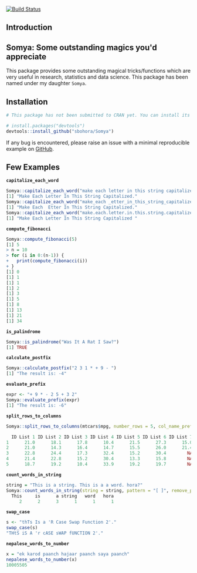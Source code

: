 [![Build Status](https://travis-ci.com/sbohora/Somya.svg?token=shyYTzvvbsLRHsRAWXTg)](https://travis-ci.com/sbohora/Somya)

## Introduction
## Somya: Some outstanding magics you'd appreciate
This package provides some outstanding magical tricks/functions which are very useful in research, statistics and data science. This package has been named under my daughter `Somya`.

## Installation

``` r
# This package has not been submitted to CRAN yet. You can install its development version from GitHub.

# install.packages("devtools")
devtools::install_github("sbohora/Somya")
```

If any bug is encountered, please raise an issue with a minimal reproducible example on [GitHub](https://github.com/sbohora/Somya/issues).

## Few Examples

**`capitalize_each_word`**

```r
Somya::capitalize_each_word("make each letter in this string capitalized.", pattern = NULL)
[1] "Make Each Letter In This String Capitalized."
Somya::capitalize_each_word("make_each _etter_in_this_string_capitalized.", pattern = "[_]")
[1] "Make Each  Etter In This String Capitalized."
Somya::capitalize_each_word("make.each.letter.in.this.string.capitalized.", pattern = "[.]")
[1] "Make Each Letter In This String Capitalized "
```

**`compute_fibonacci`**

```r
Somya::compute_fibonacci(5)
[1] 5
> n = 10
> for (i in 0:(n-1)) {
+   print(compute_fibonacci(i))
+ }
[1] 0
[1] 1
[1] 1
[1] 2
[1] 3
[1] 5
[1] 8
[1] 13
[1] 21
[1] 34
```
**`is_palindrome`**

```r
Somya::is_palindrome("Was It A Rat I Saw?")
[1] TRUE
```

**`calculate_postfix`**

```r
Somya::calculate_postfix("2 3 1 * + 9 - ")
[1] "The result is: -4"
```

**`evaluate_prefix`**

```r
expr <- "+ 9 * - 2 5 + 3 2"
Somya::evaluate_prefix(expr)
[1] "The result is: -6"
```

**`split_rows_to_columns`**

```r
Somya::split_rows_to_columns(mtcars$mpg, number_rows = 5, col_name_prefix = "ID List")

  ID List 1 ID List 2 ID List 3 ID List 4 ID List 5 ID List 6 ID List 7
1      21.0      18.1      17.8      10.4      21.5      27.3      15.0
2      21.0      14.3      16.4      14.7      15.5      26.0      21.4
3      22.8      24.4      17.3      32.4      15.2      30.4        NA
4      21.4      22.8      15.2      30.4      13.3      15.8        NA
5      18.7      19.2      10.4      33.9      19.2      19.7        NA
```

**`count_words_in_string`**

```r
string = "This is a string. This is a a word. hora?"
Somya::count_words_in_string(string = string, pattern = "[ ]", remove_punctuation = TRUE)
  This     is      a string   word   hora 
     2      2      3      1      1      1 
```

**`swap_case`**
```r
s <- "thTs Is a 'R Case Swap Function 2'."
swap_case(s)
"THtS iS A 'r cASE sWAP fUNCTION 2'."
```

**`nepalese_words_to_number`**
```r
x = "ek karod paanch hajaar paanch saya paanch"
nepalese_words_to_number(x)
10005505
```